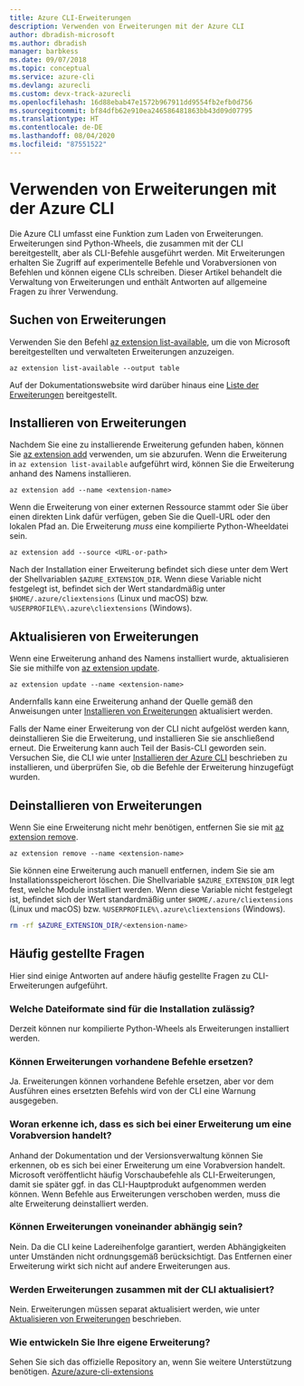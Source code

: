 ```yaml
---
title: Azure CLI-Erweiterungen
description: Verwenden von Erweiterungen mit der Azure CLI
author: dbradish-microsoft
ms.author: dbradish
manager: barbkess
ms.date: 09/07/2018
ms.topic: conceptual
ms.service: azure-cli
ms.devlang: azurecli
ms.custom: devx-track-azurecli
ms.openlocfilehash: 16d88ebab47e1572b967911dd9554fb2efb0d756
ms.sourcegitcommit: bf84dfb62e910ea246586481863bb43d09d07795
ms.translationtype: HT
ms.contentlocale: de-DE
ms.lasthandoff: 08/04/2020
ms.locfileid: "87551522"
---
```

# <a name="use-extensions-with-azure-cli"></a>Verwenden von Erweiterungen mit der Azure CLI 

Die Azure CLI umfasst eine Funktion zum Laden von Erweiterungen. Erweiterungen sind Python-Wheels, die zusammen mit der CLI bereitgestellt, aber als CLI-Befehle ausgeführt werden.
Mit Erweiterungen erhalten Sie Zugriff auf experimentelle Befehle und Vorabversionen von Befehlen und können eigene CLIs schreiben. Dieser Artikel behandelt die Verwaltung von Erweiterungen und enthält Antworten auf allgemeine Fragen zu ihrer Verwendung.

## <a name="find-extensions"></a>Suchen von Erweiterungen

Verwenden Sie den Befehl [az extension list-available](/cli/azure/extension#az-extension-list-available), um die von Microsoft bereitgestellten und verwalteten Erweiterungen anzuzeigen.

```azurecli-interactive
az extension list-available --output table
```

Auf der Dokumentationswebsite wird darüber hinaus eine [Liste der Erweiterungen](azure-cli-extensions-list.md) bereitgestellt.

## <a name="install-extensions"></a>Installieren von Erweiterungen

Nachdem Sie eine zu installierende Erweiterung gefunden haben, können Sie [az extension add](https://docs.microsoft.com/cli/azure/extension#az-extension-add) verwenden, um sie abzurufen. Wenn die Erweiterung in `az extension list-available` aufgeführt wird, können Sie die Erweiterung anhand des Namens installieren.

```azurecli-interactive
az extension add --name <extension-name>
```

Wenn die Erweiterung von einer externen Ressource stammt oder Sie über einen direkten Link dafür verfügen, geben Sie die Quell-URL oder den lokalen Pfad an. Die Erweiterung _muss_ eine kompilierte Python-Wheeldatei sein.

```azurecli-interactive
az extension add --source <URL-or-path>
```

Nach der Installation einer Erweiterung befindet sich diese unter dem Wert der Shellvariablen `$AZURE_EXTENSION_DIR`. Wenn diese Variable nicht festgelegt ist, befindet sich der Wert standardmäßig unter `$HOME/.azure/cliextensions` (Linux und macOS) bzw. `%USERPROFILE%\.azure\cliextensions` (Windows).

## <a name="update-extensions"></a>Aktualisieren von Erweiterungen

Wenn eine Erweiterung anhand des Namens installiert wurde, aktualisieren Sie sie mithilfe von [az extension update](https://docs.microsoft.com/cli/azure/extension#az-extension-update).

```azurecli-interactive
az extension update --name <extension-name>
```

Andernfalls kann eine Erweiterung anhand der Quelle gemäß den Anweisungen unter [Installieren von Erweiterungen](#install-extensions) aktualisiert werden.

Falls der Name einer Erweiterung von der CLI nicht aufgelöst werden kann, deinstallieren Sie die Erweiterung, und installieren Sie sie anschließend erneut. Die Erweiterung kann auch Teil der Basis-CLI geworden sein.
Versuchen Sie, die CLI wie unter [Installieren der Azure CLI](install-azure-cli.md) beschrieben zu installieren, und überprüfen Sie, ob die Befehle der Erweiterung hinzugefügt wurden.

## <a name="uninstall-extensions"></a>Deinstallieren von Erweiterungen

Wenn Sie eine Erweiterung nicht mehr benötigen, entfernen Sie sie mit [az extension remove](https://docs.microsoft.com/cli/azure/extension#az-extension-remove).

```azurecli-interactive
az extension remove --name <extension-name>
```

Sie können eine Erweiterung auch manuell entfernen, indem Sie sie am Installationsspeicherort löschen. Die Shellvariable `$AZURE_EXTENSION_DIR` legt fest, welche Module installiert werden.
Wenn diese Variable nicht festgelegt ist, befindet sich der Wert standardmäßig unter `$HOME/.azure/cliextensions` (Linux und macOS) bzw. `%USERPROFILE%\.azure\cliextensions` (Windows).

```bash
rm -rf $AZURE_EXTENSION_DIR/<extension-name>
```

## <a name="faq"></a>Häufig gestellte Fragen

Hier sind einige Antworten auf andere häufig gestellte Fragen zu CLI-Erweiterungen aufgeführt.

### <a name="what-file-formats-are-allowed-for-installation"></a>Welche Dateiformate sind für die Installation zulässig?

Derzeit können nur kompilierte Python-Wheels als Erweiterungen installiert werden.

### <a name="can-extensions-replace-existing-commands"></a>Können Erweiterungen vorhandene Befehle ersetzen?

Ja. Erweiterungen können vorhandene Befehle ersetzen, aber vor dem Ausführen eines ersetzten Befehls wird von der CLI eine Warnung ausgegeben.

### <a name="how-can-i-tell-if-an-extension-is-in-pre-release"></a>Woran erkenne ich, dass es sich bei einer Erweiterung um eine Vorabversion handelt?

Anhand der Dokumentation und der Versionsverwaltung können Sie erkennen, ob es sich bei einer Erweiterung um eine Vorabversion handelt. Microsoft veröffentlicht häufig Vorschaubefehle als CLI-Erweiterungen, damit sie später ggf. in das CLI-Hauptprodukt aufgenommen werden können. Wenn Befehle aus Erweiterungen verschoben werden, muss die alte Erweiterung deinstalliert werden. 

### <a name="can-extensions-depend-upon-each-other"></a>Können Erweiterungen voneinander abhängig sein?

Nein. Da die CLI keine Ladereihenfolge garantiert, werden Abhängigkeiten unter Umständen nicht ordnungsgemäß berücksichtigt. Das Entfernen einer Erweiterung wirkt sich nicht auf andere Erweiterungen aus.

### <a name="are-extensions-updated-along-with-the-cli"></a>Werden Erweiterungen zusammen mit der CLI aktualisiert?

Nein. Erweiterungen müssen separat aktualisiert werden, wie unter [Aktualisieren von Erweiterungen](#update-extensions) beschrieben.

### <a name="how-to-develop-our-own-extension"></a>Wie entwickeln Sie Ihre eigene Erweiterung?
Sehen Sie sich das offizielle Repository an, wenn Sie weitere Unterstützung benötigen. [Azure/azure-cli-extensions](https://github.com/Azure/azure-cli/tree/master/doc/extensions)
